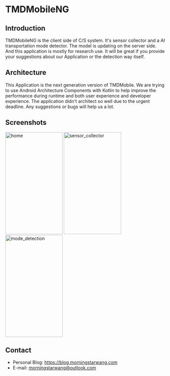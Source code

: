 # TMDMobileNG
## Introduction
TMDMobileNG is the client side of C/S system. It's sensor collector and a AI transportation mode detector. The model is updating on the server side. And this application is mostly for research use. It will be great if you provide your suggestions about our Application or the detection way itself.
## Architecture
This Application is the next generation version of TMDMobile. We are trying to use Android Architecture Components with Kotlin to help improve the performance during runtime and both user experience and developer experience. The application didn't architect so well due to the urgent deadline. Any suggestions or bugs will help us a lot.
## Screenshots
<img src="https://res.cloudinary.com/do3aoy3xf/image/upload/v1542163768/github.com/morningstarwang/TMDMobileNG/screenshots/home.png" alt="home" width="180" height="320">  <img src="https://res.cloudinary.com/do3aoy3xf/image/upload/v1542163767/github.com/morningstarwang/TMDMobileNG/screenshots/sensor_collector.png" alt="sensor_collector" width="180" height="320">  <img src="https://res.cloudinary.com/do3aoy3xf/image/upload/v1542163768/github.com/morningstarwang/TMDMobileNG/screenshots/mode_detection.png" alt="mode_detection" width="180" height="320">
## Contact
- Personal Blog: https://blog.morningstarwang.com
- E-mail: morningstarwang@outlook.com
